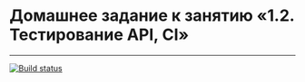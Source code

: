 # Домашнее задание к занятию «1.2. Тестирование API, CI» 
___
[![Build status](https://ci.appveyor.com/api/projects/status/14vnw8sie9is5jew?svg=true)](https://ci.appveyor.com/project/Sad-Froggy/netohomework13)